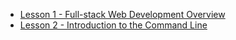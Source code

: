 - [Lesson 1 - Full-stack Web Development Overview](FullStackOverview/StudentDesc.md)
- [Lesson 2 - Introduction to the Command Line](CommandLine/StudentDesc.md)